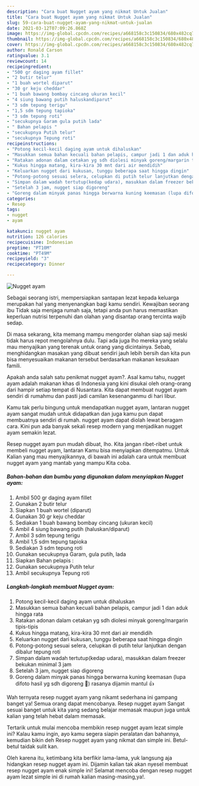 ```yaml
---
description: "Cara buat Nugget ayam yang nikmat Untuk Jualan"
title: "Cara buat Nugget ayam yang nikmat Untuk Jualan"
slug: 59-cara-buat-nugget-ayam-yang-nikmat-untuk-jualan
date: 2021-03-12T07:09:26.868Z
image: https://img-global.cpcdn.com/recipes/a668158c3c150834/680x482cq70/nugget-ayam-foto-resep-utama.jpg
thumbnail: https://img-global.cpcdn.com/recipes/a668158c3c150834/680x482cq70/nugget-ayam-foto-resep-utama.jpg
cover: https://img-global.cpcdn.com/recipes/a668158c3c150834/680x482cq70/nugget-ayam-foto-resep-utama.jpg
author: Ronald Carson
ratingvalue: 3.1
reviewcount: 14
recipeingredient:
- "500 gr daging ayam fillet"
- "2 butir telur"
- "1 buah wortel diparut"
- "30 gr keju cheddar"
- "1 buah bawang bombay cincang ukuran kecil"
- "4 siung bawang putih haluskandiparut"
- "3 sdm tepung terigu"
- "1,5 sdm tepung tapioka"
- "3 sdm tepung roti"
- "secukupnya Garam gula putih lada"
- " Bahan pelapis "
- "secukupnya Putih telur"
- "secukupnya Tepung roti"
recipeinstructions:
- "Potong kecil-kecil daging ayam untuk dihaluskan"
- "Masukkan semua bahan kecuali bahan pelapis, campur jadi 1 dan aduk hingga rata"
- "Ratakan adonan dalam cetakan yg sdh diolesi minyak goreng/margarin tipis-tipis"
- "Kukus hingga matang, kira-kira 30 mnt dari air mendidih"
- "Keluarkan nugget dari kukusan, tunggu beberapa saat hingga dingin"
- "Potong-potong sesuai selera, celupkan di putih telur lanjutkan dengan dibalur tepung roti"
- "Simpan dalam wadah tertutup(kedap udara), masukkan dalam freezer bekukan minimal 3 jam"
- "Setelah 3 jam, nugget siap digoreng"
- "Goreng dalam minyak panas hingga berwarna kuning keemasan (lupa difoto hasil yg sdh digoreng 🤭) rasanya dijamin mantul 👍"
categories:
- Resep
tags:
- nugget
- ayam

katakunci: nugget ayam 
nutrition: 126 calories
recipecuisine: Indonesian
preptime: "PT10M"
cooktime: "PT49M"
recipeyield: "3"
recipecategory: Dinner

---
```



![Nugget ayam](https://img-global.cpcdn.com/recipes/a668158c3c150834/680x482cq70/nugget-ayam-foto-resep-utama.jpg)

Sebagai seorang istri, mempersiapkan santapan lezat kepada keluarga merupakan hal yang menyenangkan bagi kamu sendiri. Kewajiban seorang ibu Tidak saja menjaga rumah saja, tetapi anda pun harus memastikan keperluan nutrisi terpenuhi dan olahan yang disantap orang tercinta wajib sedap.

Di masa  sekarang, kita memang mampu mengorder olahan siap saji meski tidak harus repot mengolahnya dulu. Tapi ada juga lho mereka yang selalu mau menyajikan yang terenak untuk orang yang dicintainya. Sebab, menghidangkan masakan yang dibuat sendiri jauh lebih bersih dan kita pun bisa menyesuaikan makanan tersebut berdasarkan makanan kesukaan famili. 



Apakah anda salah satu penikmat nugget ayam?. Asal kamu tahu, nugget ayam adalah makanan khas di Indonesia yang kini disukai oleh orang-orang dari hampir setiap tempat di Nusantara. Kita dapat membuat nugget ayam sendiri di rumahmu dan pasti jadi camilan kesenanganmu di hari libur.

Kamu tak perlu bingung untuk mendapatkan nugget ayam, lantaran nugget ayam sangat mudah untuk didapatkan dan juga kamu pun dapat membuatnya sendiri di rumah. nugget ayam dapat diolah lewat beragam cara. Kini pun ada banyak sekali resep modern yang menjadikan nugget ayam semakin lezat.

Resep nugget ayam pun mudah dibuat, lho. Kita jangan ribet-ribet untuk membeli nugget ayam, lantaran Kamu bisa menyiapkan ditempatmu. Untuk Kalian yang mau menyajikannya, di bawah ini adalah cara untuk membuat nugget ayam yang mantab yang mampu Kita coba.

<!--inarticleads1-->

##### Bahan-bahan dan bumbu yang digunakan dalam menyiapkan Nugget ayam:

1. Ambil 500 gr daging ayam fillet
1. Gunakan 2 butir telur
1. Siapkan 1 buah wortel (diparut)
1. Gunakan 30 gr keju cheddar
1. Sediakan 1 buah bawang bombay cincang (ukuran kecil)
1. Ambil 4 siung bawang putih (haluskan/diparut)
1. Ambil 3 sdm tepung terigu
1. Ambil 1,5 sdm tepung tapioka
1. Sediakan 3 sdm tepung roti
1. Gunakan secukupnya Garam, gula putih, lada
1. Siapkan  Bahan pelapis :
1. Gunakan secukupnya Putih telur
1. Ambil secukupnya Tepung roti




<!--inarticleads2-->

##### Langkah-langkah membuat Nugget ayam:

1. Potong kecil-kecil daging ayam untuk dihaluskan
1. Masukkan semua bahan kecuali bahan pelapis, campur jadi 1 dan aduk hingga rata
1. Ratakan adonan dalam cetakan yg sdh diolesi minyak goreng/margarin tipis-tipis
1. Kukus hingga matang, kira-kira 30 mnt dari air mendidih
1. Keluarkan nugget dari kukusan, tunggu beberapa saat hingga dingin
1. Potong-potong sesuai selera, celupkan di putih telur lanjutkan dengan dibalur tepung roti
1. Simpan dalam wadah tertutup(kedap udara), masukkan dalam freezer bekukan minimal 3 jam
1. Setelah 3 jam, nugget siap digoreng
1. Goreng dalam minyak panas hingga berwarna kuning keemasan (lupa difoto hasil yg sdh digoreng 🤭) rasanya dijamin mantul 👍




Wah ternyata resep nugget ayam yang nikamt sederhana ini gampang banget ya! Semua orang dapat mencobanya. Resep nugget ayam Sangat sesuai banget untuk kita yang sedang belajar memasak maupun juga untuk kalian yang telah hebat dalam memasak.

Tertarik untuk mulai mencoba membikin resep nugget ayam lezat simple ini? Kalau kamu ingin, ayo kamu segera siapin peralatan dan bahannya, kemudian bikin deh Resep nugget ayam yang nikmat dan simple ini. Betul-betul taidak sulit kan. 

Oleh karena itu, ketimbang kita berfikir lama-lama, yuk langsung aja hidangkan resep nugget ayam ini. Dijamin kalian tak akan nyesel membuat resep nugget ayam enak simple ini! Selamat mencoba dengan resep nugget ayam lezat simple ini di rumah kalian masing-masing,ya!.

